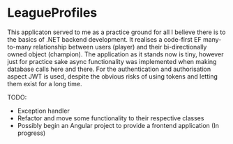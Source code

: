 # LeagueProfiles

This applicaton served to me as a practice ground for all I believe there is to the basics of .NET backend development. It realises a code-first EF many-to-many relationship between users (player) and their bi-directionally owned object (champion). The application as it stands now is tiny, however just for practice sake async functionality was implemented when making database calls here and there. For the authentication and authorisation aspect JWT is used, despite the obvious risks of using tokens and letting them exist for a long time.

TODO:
- Exception handler
- Refactor and move some functionality to their respective classes
- Possibly begin an Angular project to provide a frontend application (In progress)
